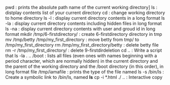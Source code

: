 pwd : prints the absolute path name of the current working directory]
ls : distplay contents list of your current directory
cd : change working directory to home directory
ls -l : display current directory contents in a long format
ls -la : display current directory contents including hidden files in long format
ls -na : display current directory contents with user and groud id in long format
mkdir /tmp/6-firstdirectory/ : create 6-firstdirectory directory in tmp 
mv /tmp/betty /tmp/my_first_directory : move betty from tmp/ to /tmp/my_first_directory 
rm /tmp/my_first_directory/betty : delete betty file
rm -r /tmp/my_first_directory/ :  delete 9-firstdirdeletion
cd .. : Write a script that
ls -la . .. /boot :  lists all files (even ones with names beginning with a period character, which are normally hidden) in the current directory and the parent of the working directory and the /boot directory (in this order), in long format
file /tmp/iamafile : prints the type of the file named
ls -s /bin/ls : Create a symbolic link to /bin/ls, named __ls__
cp -i *.html ./ .. : Interactive copy

